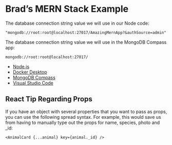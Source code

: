 # Brad&rsquo;s MERN Stack Example

The database connection string value we will use in our Node code:

```
"mongodb://root:root@localhost:27017/AmazingMernApp?&authSource=admin"
```

The database connection string value we will use in the MongoDB Compass app:

```
mongodb://root:root@localhost:27017/
```

- [Node.js](https://nodejs.org)
- [Docker Desktop](https://www.docker.com/products/docker-desktop/)
- [MongoDB Compass](https://www.mongodb.com/products/compass)
- [Visual Studio Code](https://code.visualstudio.com/)

## React Tip Regarding Props

If you have an object with several properties that you want to pass as props, you can use the following spread syntax. For example, this would save us from having to manually type out the props for name, species, photo and \_id:

```
<AnimalCard {...animal} key={animal._id} />
```

